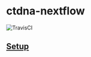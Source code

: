 # ctdna-nextflow

![TravisCI](https://api.travis-ci.com/erikwaskiewicz/ctdna-project.svg?token=6Kdapt3JHU3GMffhB2Mx&branch=master)

## [Setup](https://github.com/erikwaskiewicz/ctdna-project/wiki/Setup)

